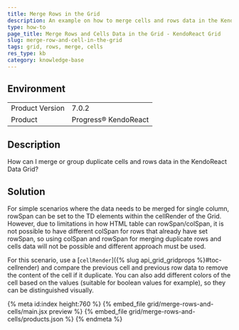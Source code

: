 ```yaml
---
title: Merge Rows in the Grid
description: An example on how to merge cells and rows data in the KendoReact Grid.
type: how-to
page_title: Merge Rows and Cells Data in the Grid - KendoReact Grid
slug: merge-row-and-cell-in-the-grid
tags: grid, rows, merge, cells
res_type: kb
category: knowledge-base
---
```


## Environment

<table>
    <tbody>
	    <tr>
	    	<td>Product Version</td>
	    	<td>7.0.2</td>
	    </tr>
	    <tr>
	    	<td>Product</td>
	    	<td>Progress® KendoReact</td>
	    </tr>
    </tbody>
</table>


## Description

How can I merge or group duplicate cells and rows data in the KendoReact Data Grid?

## Solution

For simple scenarios where the data needs to be merged for single column, rowSpan can be set to the TD elements within the cellRender of the Grid. However, due to limitations in how HTML table can rowSpan/colSpan, it is not possible to have different colSpan for rows that already have set rowSpan, so using colSpan and rowSpan for merging duplicate rows and cells data will not be possible and different approach must be used. 

For this scenario, use a [`cellRender`]({% slug api_grid_gridprops %}#toc-cellrender) and compare the previous cell and previous row data to remove the content of the cell if it duplicate. You can also add different colors of the cell based on the values (suitable for boolean values for example), so they can be distinguished visually. 

{% meta id:index height:760 %}
{% embed_file grid/merge-rows-and-cells/main.jsx preview %}
{% embed_file grid/merge-rows-and-cells/products.json %} 
{% endmeta %}
 